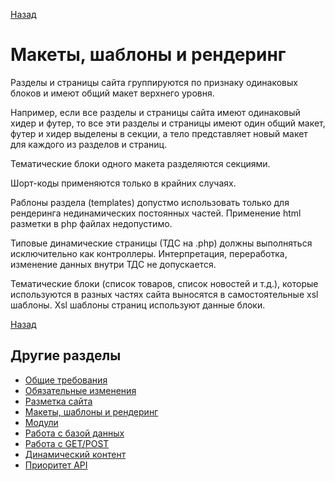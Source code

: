 [Назад](../hostcms-requirements.md)

# Макеты, шаблоны и рендеринг

Разделы и страницы сайта группируются по признаку одинаковых блоков и имеют общий макет верхнего уровня.

Например, если все разделы и страницы сайта имеют одинаковый хидер и футер, то все эти разделы и страницы
имеют один общий макет, футер и хидер выделены в секции, а тело представляет новый макет для каждого из разделов и страниц.

Тематические блоки одного макета разделяются секциями.

Шорт-коды применяются только в крайних случаях.

Раблоны раздела (templates) допустмо использовать только для рендеринга нединамических постоянных частей.
Применение html разметки в php файлах недопустимо.

Типовые динамические страницы (ТДС на .php) должны выполняться исключительно как контроллеры.
Интерпретация, переработка, изменение данных внутри ТДС не допускается.

Тематические блоки (список товаров, список новостей и т.д.), которые используются в разных частях сайта выносятся в самостоятельные xsl шаблоны.
Xsl шаблоны страниц используют данные блоки.


[Назад](../javascript-requirements.md)

## Другие разделы

- [Общие требования](hostcms/basic-requirements.md)
- [Обязательные изменения](hostcms/changes.md)
- [Разметка сайта](hostcms/microdata.md)
- [Макеты, шаблоны и рендеринг](hostcms/rendering.md)
- [Модули](hostcms/modules.md)
- [Работа с базой данных](hostcms/database.md)
- [Работа с GET/POST](hostcms/requests.md)
- [Динамический контент](hostcms/dynamic-content.md)
- [Приоритет API](hostcms/api-base.md)